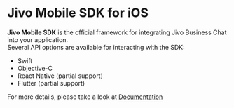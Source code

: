 # Jivo Mobile SDK for iOS

**Jivo Mobile SDK** is the official framework for integrating Jivo Business Chat into your application.  
Several API options are available for interacting with the SDK:

- Swift
- Objective-C
- React Native (partial support)
- Flutter (partial support)

For more details, please take a look at [Documentation](https://jivochat.github.io/JivoSDK-iOS/)

